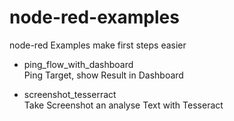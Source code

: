# node-red-examples
node-red Examples make first steps easier

* ping_flow_with_dashboard</br>
    Ping Target, show Result in Dashboard
    
* screenshot_tesserract</br>
    Take Screenshot an analyse Text with Tesseract
